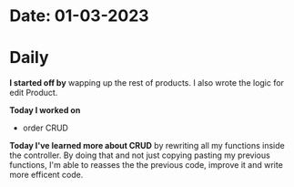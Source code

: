 # Date: 01-03-2023

# Daily

**I started off by** wapping up the rest of products. I also wrote the logic for edit Product.

**Today I worked on** 
- order CRUD

**Today I've learned more about CRUD** by rewriting all my functions inside the controller. By doing that and not just copying pasting my previous functions, I'm able to reasses the the previous code, improve it and write more efficent code.